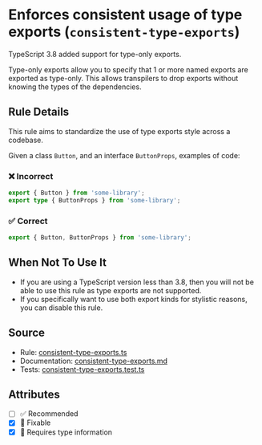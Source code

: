 # Enforces consistent usage of type exports (`consistent-type-exports`)

TypeScript 3.8 added support for type-only exports.

Type-only exports allow you to specify that 1 or more named exports are exported as type-only. This allows
transpilers to drop exports without knowing the types of the dependencies.

## Rule Details

This rule aims to standardize the use of type exports style across a codebase.

Given a class `Button`, and an interface `ButtonProps`, examples of code:

<!--tabs-->

### ❌ Incorrect

```ts
export { Button } from 'some-library';
export type { ButtonProps } from 'some-library';
```

### ✅ Correct

```ts
export { Button, ButtonProps } from 'some-library';
```

## When Not To Use It

- If you are using a TypeScript version less than 3.8, then you will not be able to use this rule as type exports are not supported.
- If you specifically want to use both export kinds for stylistic reasons, you can disable this rule.

## Source

- Rule: [consistent-type-exports.ts](https://github.com/typescript-eslint/typescript-eslint/blob/main/packages/eslint-plugin/src/rules/consistent-type-exports.ts)
- Documentation: [consistent-type-exports.md](https://github.com/typescript-eslint/typescript-eslint/blob/main/packages/eslint-plugin/docs/rules/consistent-type-exports.md)
- Tests: [consistent-type-exports.test.ts](https://github.com/typescript-eslint/typescript-eslint/blob/main/packages/eslint-plugin/tests/rules/consistent-type-exports.test.ts)

## Attributes

- [ ] ✅ Recommended
- [x] 🔧 Fixable
- [x] 💭 Requires type information
